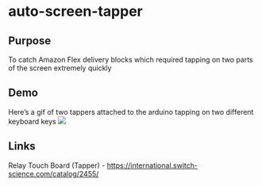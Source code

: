 # auto-screen-tapper

## Purpose
To catch Amazon Flex delivery blocks which required tapping on two parts of the screen extremely quickly

## Demo
Here’s a gif of two tappers attached to the arduino tapping on two different keyboard keys
![](auto-screen-tapper.gif)

## Links
Relay Touch Board (Tapper) - https://international.switch-science.com/catalog/2455/